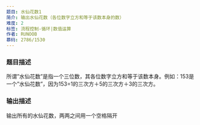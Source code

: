 ```yaml
---
题目: 水仙花数1
简介: 输出水仙花数（各位数字立方和等于该数本身的数）
难度: 2
标签: 流程控制-循环|数值运算
作者: RUNOOB
慕码: 2786/1530
---
```


### 题目描述

所谓”水仙花数”是指一个三位数，其各位数字立方和等于该数本身。例如：153是一个”水仙花数”，因为153=1的三次方＋5的三次方＋3的三次方。

### 输出描述

输出所有的水仙花数，两两之间用一个空格隔开
